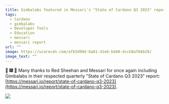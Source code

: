 ```yaml
---
title: Gimbalabs featured in Messari's "State of Cardano Q3 2023" report
tags:
  - Cardano
  - gimbalabs
  - Developer Tools
  - Education
  - messari
  - messari report
url: ""
image: https://ucarecdn.com/afb5d90d-6a61-41e6-bd40-dccb8af84b29/
image_text: ""
---
```


🙏 🎆 🎇 Many thanks to Red Sheehan and Messari for once again including Gimbalabs in their respected quarterly "State of Cardano Q3 2023" report: [https://messari.io/report/state-of-cardano-q3-2023](https://messari.io/report/state-of-cardano-q3-2023).

![](https://ucarecdn.com/eedda99e-1ec1-48e9-9ffe-1c6cf374a31c/-/preview/-/format/auto/-/quality/smart/)
